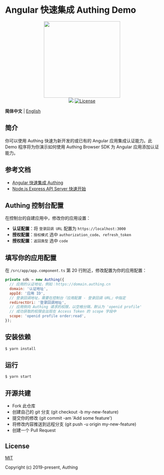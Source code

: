 # Angular 快速集成 Authing Demo

<div align=center>
  <img width="250" src="https://files.authing.co/authing-console/authing-logo-new-20210924.svg" />
</div>

<div align=center>
  <a href="https://forum.authing.cn/" target="_blank"><img src="https://img.shields.io/badge/chat-forum-blue" /></a>
  <a href="https://opensource.org/licenses/MIT" target="_blank"><img src="https://img.shields.io/badge/License-MIT-success" alt="License"></a>
</div>

**简体中文** | [English](./README.md)

## 简介

你可以使用 Authing 快速为新开发的或已有的 Angular 应用集成认证能力。此 Demo 程序将为你演示如何使用 Authing Browser SDK 为 Angular 应用添加认证能力。

## 参考文档

- [Angular 快速集成 Authing](https://docs.authing.cn/v2/quickstarts/spa/angular.html)
- [Node.js Express API Server 快速开始](https://docs.authing.cn/v2/quickstarts/apiServer/nodeJsExpress/)

## Authing 控制台配置

在控制台的自建应用中，修改你的应用设置：

- **认证配置**：将 `登录回调 URL` 配置为 `https://localhost:3000`
- **授权配置**：`授权模式` 选中 `authorization_code`、`refresh_token`
- **授权配置**：`返回类型` 选中 `code`


## 填写你的应用配置

在 `/src/app/app.component.ts` 第 20 行附近，修改配置为你的应用配置：

```js
private sdk = new Authing({
  // 应用的认证地址，例如：https://domain.authing.cn
  domain: '认证地址',
  appId: '应用 ID',
  // 登录回调地址，需要在控制台『应用配置 - 登录回调 URL』中指定
  redirectUri: '登录回调地址',
  // 应用侧向 Authing 请求的权限，以空格分隔，默认为 'openid profile'
  // 成功获取的权限会出现在 Access Token 的 scope 字段中
  scope: 'openid profile order:read',
});
```


## 安装依赖

```bash
$ yarn install
```


## 运行

```bash
$ yarn start
```

## 开源共建

- Fork 此仓库
- 创建自己的 git 分支 (git checkout -b my-new-feature)
- 提交你的修改 (git commit -am 'Add some feature')
- 将修改内容推送到远程分支 (git push -u origin my-new-feature)
- 创建一个 Pull Request

## License

[MIT](https://opensource.org/licenses/MIT)

Copyright (c) 2019-present, Authing
